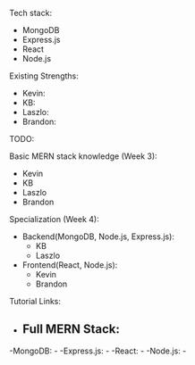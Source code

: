 Tech stack:
  - MongoDB
  - Express.js
  - React
  - Node.js

Existing Strengths:
 - Kevin: 
 - KB:
 - Laszlo:
 - Brandon:

TODO:

Basic MERN stack knowledge (Week 3):
- Kevin
- KB
- Laszlo
- Brandon

Specialization (Week 4):
- Backend(MongoDB, Node.js, Express.js):
    - KB
    - Laszlo
- Frontend(React, Node.js):
    - Kevin
    - Brandon

Tutorial Links:
- Full MERN Stack:
    -
-MongoDB:
    - 
-Express.js:
    - 
-React:
    -
-Node.js:
    -
